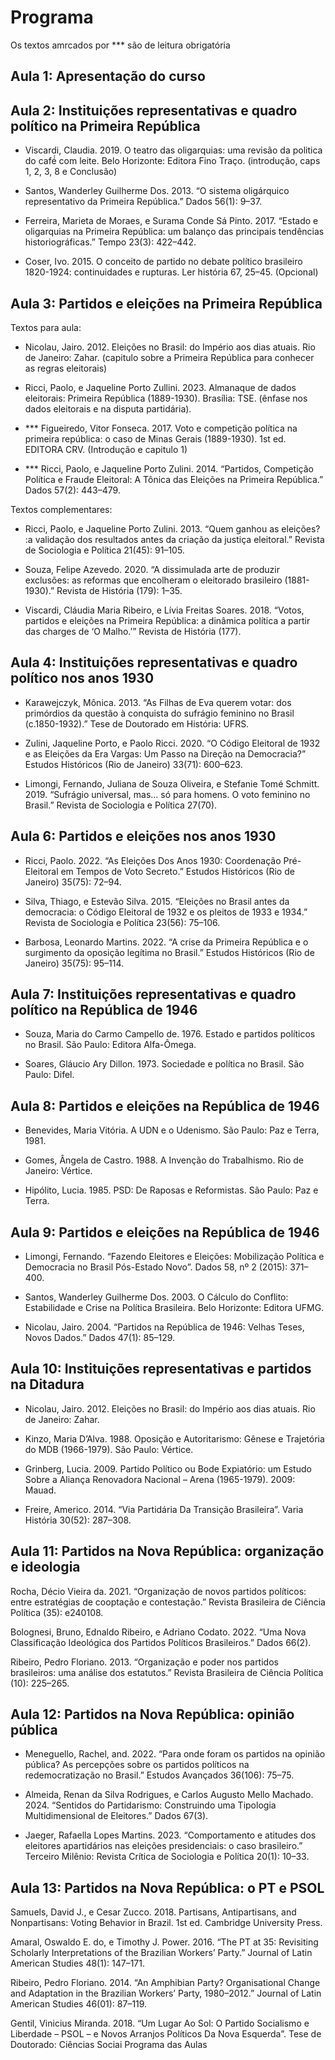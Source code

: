 # Programa

Os textos amrcados por *** são de leitura obrigatória


## Aula 1: Apresentação do curso


## Aula 2:  Instituições representativas e quadro político na Primeira República


- Viscardi, Claudia. 2019. O teatro das oligarquias: uma revisão da politica do café́ com leite. Belo Horizonte: Editora Fino Traço. (introdução, caps 1, 2, 3, 8 e Conclusão)

- Santos, Wanderley Guilherme Dos. 2013. “O sistema oligárquico representativo da Primeira República.” Dados 56(1): 9–37. 

- Ferreira, Marieta de Moraes, e Surama Conde Sá Pinto. 2017. “Estado e oligarquias na Primeira República: um balanço das principais tendências historiográficas.” Tempo 23(3): 422–442.

- Coser, Ivo. 2015. O conceito de partido no debate político brasileiro 1820-1924: continuidades e rupturas. Ler história 67, 25–45. (Opcional)


## Aula 3: Partidos e eleições na Primeira República 

Textos para aula: 

-  Nicolau, Jairo. 2012. Eleições no Brasil: do Império aos dias atuais. Rio de Janeiro: Zahar.  (capitulo sobre a Primeira República para conhecer as regras eleitorais)

- Ricci, Paolo, e Jaqueline Porto Zullini. 2023. Almanaque de dados eleitorais: Primeira República (1889-1930). Brasília: TSE. (ênfase nos dados eleitorais e na disputa partidária).

- *** Figueiredo, Vitor Fonseca. 2017. Voto e competição política na primeira república: o caso de Minas Gerais (1889-1930). 1st ed. EDITORA CRV. (Introdução e capitulo 1)

- *** Ricci, Paolo, e Jaqueline Porto Zulini. 2014. “Partidos, Competição Política e Fraude Eleitoral: A Tônica das Eleições na Primeira República.” Dados 57(2): 443–479. 

Textos complementares: 

- Ricci, Paolo, e Jaqueline Porto Zulini. 2013. “Quem ganhou as eleições? :a validação dos resultados antes da criação da justiça eleitoral.” Revista de Sociologia e Política 21(45): 91–105.

- Souza, Felipe Azevedo. 2020. “A dissimulada arte de produzir exclusões: as reformas que encolheram o eleitorado brasileiro (1881-1930).” Revista de História (179): 1–35.

- Viscardi, Cláudia Maria Ribeiro, e Lívia Freitas Soares. 2018. “Votos, partidos e eleições na Primeira República: a dinâmica política a partir das charges de ‘O Malho.’” Revista de História (177).

## Aula 4:  Instituições representativas e quadro político nos anos 1930

- Karawejczyk, Mônica. 2013. “As Filhas de Eva querem votar: dos primórdios da questão à conquista do sufrágio feminino no Brasil (c.1850-1932).” Tese de Doutorado em História: UFRS.

- Zulini, Jaqueline Porto, e Paolo Ricci. 2020. “O Código Eleitoral de 1932 e as Eleições da Era Vargas: Um Passo na Direção na Democracia?” Estudos Históricos (Rio de Janeiro) 33(71): 600–623.

- Limongi, Fernando, Juliana de Souza Oliveira, e Stefanie Tomé Schmitt. 2019. “Sufrágio universal, mas... só para homens. O voto feminino no Brasil.” Revista de Sociologia e Política 27(70).


## Aula 6: Partidos e eleições nos anos 1930

- Ricci, Paolo. 2022. “As Eleições Dos Anos 1930: Coordenação Pré-Eleitoral em Tempos de Voto Secreto.” Estudos Históricos (Rio de Janeiro) 35(75): 72–94.

- Silva, Thiago, e Estevão Silva. 2015. “Eleições no Brasil antes da democracia: o Código Eleitoral de 1932 e os pleitos de 1933 e 1934.” Revista de Sociologia e Política 23(56): 75–106.

- Barbosa, Leonardo Martins. 2022. “A crise da Primeira República e o surgimento da oposição legítima no Brasil.” Estudos Históricos (Rio de Janeiro) 35(75): 95–114.


## Aula 7:  Instituições representativas e quadro político na República de 1946

- Souza, Maria do Carmo Campello de. 1976. Estado e partidos políticos no Brasil. São Paulo: Editora Alfa-Ômega.

- Soares, Gláucio Ary Dillon. 1973. Sociedade e política no Brasil. São Paulo: Difel.


## Aula 8: Partidos e eleições na República de 1946

- Benevides, Maria Vitória. A UDN e o Udenismo. São Paulo: Paz e Terra, 1981.

- Gomes, Ângela de Castro. 1988. A Invenção do Trabalhismo. Rio de Janeiro: Vértice.

- Hipólito, Lucia. 1985. PSD: De Raposas e Reformistas. São Paulo: Paz e Terra.


## Aula 9:  Partidos e eleições na República de 1946

- Limongi, Fernando. “Fazendo Eleitores e Eleições: Mobilização Política e Democracia no Brasil Pós-Estado Novo”. Dados 58, nº 2 (2015): 371–400. 

- Santos, Wanderley Guilherme Dos. 2003. O Cálculo do Conflito: Estabilidade e Crise na Política Brasileira. Belo Horizonte: Editora UFMG.

- Nicolau, Jairo. 2004. “Partidos na República de 1946: Velhas Teses, Novos Dados.” Dados 47(1): 85–129.


## Aula 10:  Instituições representativas e partidos na Ditadura

- Nicolau, Jairo. 2012. Eleições no Brasil: do Império aos dias atuais. Rio de Janeiro: Zahar.

- Kinzo, Maria D’Alva. 1988. Oposição e Autoritarismo: Gênese e Trajetória do MDB (1966-1979). São Paulo: Vértice.

- Grinberg, Lucia. 2009. Partido Político ou Bode Expiatório: um Estudo Sobre a Aliança Renovadora Nacional – Arena (1965-1979). 2009: Mauad.

- Freire, Americo. 2014. “Via Partidária Da Transição Brasileira”. Varia História 30(52): 287–308. 


## Aula 11: Partidos na Nova República: organização e ideologia

Rocha, Décio Vieira da. 2021. “Organização de novos partidos políticos: entre estratégias de cooptação e contestação.” Revista Brasileira de Ciência Política (35): e240108. 

Bolognesi, Bruno, Ednaldo Ribeiro, e Adriano Codato. 2022. “Uma Nova Classificação Ideológica dos Partidos Políticos Brasileiros.” Dados 66(2).

Ribeiro, Pedro Floriano. 2013. “Organização e poder nos partidos brasileiros: uma análise dos estatutos.” Revista Brasileira de Ciência Política (10): 225–265.


## Aula 12:  Partidos na Nova República: opinião pública

- Meneguello, Rachel, and. 2022. “Para onde foram os partidos na opinião pública? As percepções sobre os partidos políticos na redemocratização no Brasil.” Estudos Avançados 36(106): 75–75. 

- Almeida, Renan da Silva Rodrigues, e Carlos Augusto Mello Machado. 2024. “Sentidos do Partidarismo: Construindo uma Tipologia Multidimensional de Eleitores.” Dados 67(3).

- Jaeger, Rafaella Lopes Martins. 2023. “Comportamento e atitudes dos eleitores apartidários nas eleições presidenciais: o caso brasileiro.” Terceiro Milênio: Revista Crítica de Sociologia e Política 20(1): 10–33.


## Aula 13: Partidos na Nova República: o PT e PSOL

Samuels, David J., e Cesar Zucco. 2018. Partisans, Antipartisans, and Nonpartisans: Voting Behavior in Brazil. 1st ed. Cambridge University Press.

Amaral, Oswaldo E. do, e Timothy J. Power. 2016. “The PT at 35: Revisiting Scholarly Interpretations of the Brazilian Workers’ Party.” Journal of Latin American Studies 48(1): 147–171.

Ribeiro, Pedro Floriano. 2014. “An Amphibian Party? Organisational Change and Adaptation in the Brazilian Workers’ Party, 1980–2012.” Journal of Latin American Studies 46(01): 87–119. 

Gentil, Vinicius Miranda. 2018. “Um Lugar Ao Sol: O Partido Socialismo e Liberdade – PSOL – e Novos Arranjos Políticos Da Nova Esquerda”. Tese de Doutorado: Ciências Sociai
Programa das Aulas







